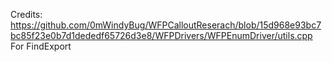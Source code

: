 

Credits:
https://github.com/0mWindyBug/WFPCalloutReserach/blob/15d968e93bc7bc85f23e0b7d1dededf65726d3e8/WFPDrivers/WFPEnumDriver/utils.cpp
For FindExport
